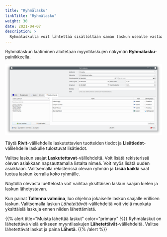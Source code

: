 ```yaml
---
title: "Ryhmälasku"
linkTitle: "Ryhmälasku"
weight: 30
date: 2021-04-07
description: >
  Ryhmälaskulla voit lähtettää sisällöltään saman laskun usealle vastaanottajalle
---
```


Ryhmälaskun laatiminen aloitetaan myyntilaskujen näkymän **Ryhmälasku**-painikkeella.

![Ryhmälasku](ryhmalasku.png)

Täytä **Rivit**-välilehdelle laskutettavien tuotteiden tiedot ja **Lisätiedot**-välilehdelle laskulle tulostuvat lisätiedot.

Valitse laskun saajat **Laskutettavat**-välilehdeltä. Voit lisätä rekisterissä olevan asiakkaan napsauttamalla listalta nimeä. Voit myös lisätä uuden asiakkaan. Valitsemalla rekisterissä olevan ryhmän ja **Lisää kaikki** saat luotua laskun kerralla koko ryhmälle.

Näytöllä olevasta luettelosta voit vaihtaa yksittäisen laskun saajan kielen ja laskun lähetystavan.

Kun painat **Tallenna valmiina**, luo ohjelma jokaiselle laskun saajalle erillisen laskun. Valitsemalla laskun _Lähetettävät_-välilehdeltä voit vielä muokata yksittäisiä laskuja ennen niiden lähettämistä.

{{% alert title="Muista lähettää laskut" color="primary" %}}
Ryhmälaskut on lähetettävä vielä erikseen myyntilaskujen **Lähetettävät**-välilehdeltä. Valitse lähetettävät laskut ja paina **Lähetä**.
{{% /alert %}}
